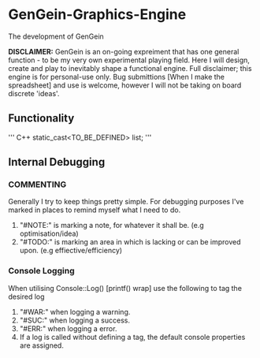 # GenGein-Graphics-Engine
The development of GenGein 

**DISCLAIMER:**
GenGein is an on-going expreiment that has one general function - to be my very own experimental playing field. Here I will design, create and play to inevitably shape a functional engine.
Full disclaimer; this engine is for personal-use only. Bug submittions [When I make the spreadsheet] and use is welcome, however I will not be taking on board discrete 'ideas'.

## Functionality
''' C++
static_cast<TO_BE_DEFINED> list;
'''

## Internal Debugging

### COMMENTING
Generally I try to keep things pretty simple. For debugging purposes I've marked in places to remind myself what I need to do. 

1. "#NOTE:" is marking a note, for whatever it shall be. (e.g optimisation/idea)
2. "#TODO:" is marking an area in which is lacking or can be improved upon. (e.g effiective/efficiency)

### Console Logging
When utilising Console::Log() [printf() wrap] use the following to tag the desired log

1. "#WAR:" when logging a warning.
2. "#SUC:" when logging a success.
3. "#ERR:" when logging a error.
4. If a log is called without defining a tag, the default console properties are assigned.
